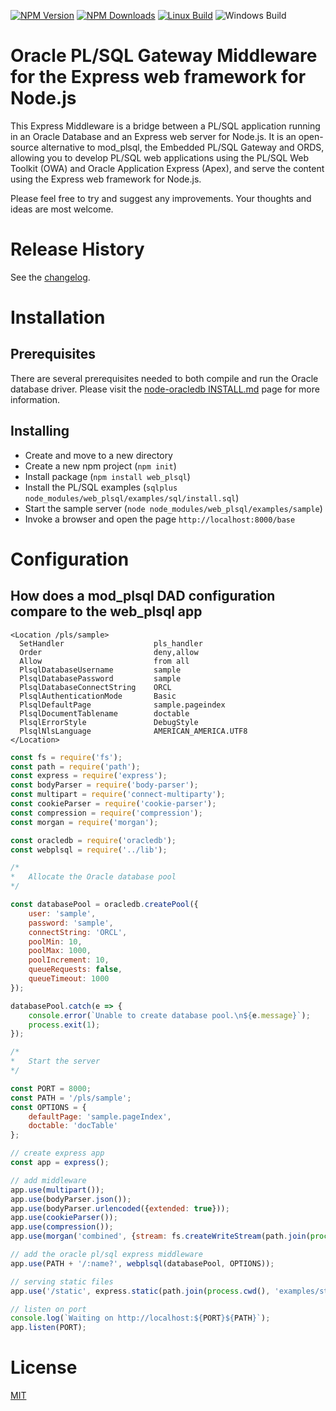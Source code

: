   [![NPM Version][npm-image]][npm-url]
  [![NPM Downloads][downloads-image]][downloads-url]
  [![Linux Build][travis-image]][travis-url]
  ![Windows Build](https://ci.appveyor.com/api/projects/status/github/doberkofler/web_plsql?branch=master&svg=true)
  <!--[![Test Coverage][coveralls-image]][coveralls-url]-->

# Oracle PL/SQL Gateway Middleware for the Express web framework for Node.js
This Express Middleware is a bridge between a PL/SQL application running in an Oracle Database and an Express web server for Node.js.
It is an open-source alternative to mod_plsql, the Embedded PL/SQL Gateway and ORDS,
allowing you to develop PL/SQL web applications using the PL/SQL Web Toolkit (OWA) and Oracle Application Express (Apex),
and serve the content using the Express web framework for Node.js.

Please feel free to try and suggest any improvements. Your thoughts and ideas are most welcome.

# Release History
See the [changelog](https://github.com/doberkofler/web_plsql/blob/master/CHANGELOG.md).

# Installation

## Prerequisites
There are several prerequisites needed to both compile and run the Oracle database driver.
Please visit the [node-oracledb INSTALL.md](https://github.com/oracle/node-oracledb/blob/master/INSTALL.md) page for more information.

## Installing
* Create and move to a new directory
* Create a new npm project (`npm init`)
* Install package (`npm install web_plsql`)
* Install the PL/SQL examples (`sqlplus node_modules/web_plsql/examples/sql/install.sql`)
* Start the sample server (`node node_modules/web_plsql/examples/sample`)
* Invoke a browser and open the page `http://localhost:8000/base`

# Configuration

## How does a mod_plsql DAD configuration compare to the web_plsql app

```
<Location /pls/sample>
  SetHandler                    pls_handler
  Order                         deny,allow
  Allow                         from all
  PlsqlDatabaseUsername         sample
  PlsqlDatabasePassword         sample
  PlsqlDatabaseConnectString    ORCL
  PlsqlAuthenticationMode       Basic
  PlsqlDefaultPage              sample.pageindex
  PlsqlDocumentTablename        doctable
  PlsqlErrorStyle               DebugStyle
  PlsqlNlsLanguage              AMERICAN_AMERICA.UTF8
</Location>
```

```javascript
const fs = require('fs');
const path = require('path');
const express = require('express');
const bodyParser = require('body-parser');
const multipart = require('connect-multiparty');
const cookieParser = require('cookie-parser');
const compression = require('compression');
const morgan = require('morgan');

const oracledb = require('oracledb');
const webplsql = require('../lib');

/*
*	Allocate the Oracle database pool
*/

const databasePool = oracledb.createPool({
	user: 'sample',
	password: 'sample',
	connectString: 'ORCL',
	poolMin: 10,
	poolMax: 1000,
	poolIncrement: 10,
	queueRequests: false,
	queueTimeout: 1000
});

databasePool.catch(e => {
	console.error(`Unable to create database pool.\n${e.message}`);
	process.exit(1);
});

/*
*	Start the server
*/

const PORT = 8000;
const PATH = '/pls/sample';
const OPTIONS = {
	defaultPage: 'sample.pageIndex',
	doctable: 'docTable'
};

// create express app
const app = express();

// add middleware
app.use(multipart());
app.use(bodyParser.json());
app.use(bodyParser.urlencoded({extended: true}));
app.use(cookieParser());
app.use(compression());
app.use(morgan('combined', {stream: fs.createWriteStream(path.join(process.cwd(), 'access.log'), {flags: 'a'})}));

// add the oracle pl/sql express middleware
app.use(PATH + '/:name?', webplsql(databasePool, OPTIONS));

// serving static files
app.use('/static', express.static(path.join(process.cwd(), 'examples/static')));

// listen on port
console.log(`Waiting on http://localhost:${PORT}${PATH}`);
app.listen(PORT);
```

# License

[MIT](LICENSE)


[npm-image]: https://img.shields.io/npm/v/web_plsql.svg
[npm-url]: https://npmjs.org/package/web_plsql

[downloads-image]: https://img.shields.io/npm/dm/web_plsql.svg
[downloads-url]: https://npmjs.org/package/web_plsql

[travis-image]: https://travis-ci.org/doberkofler/web_plsql.svg?branch=master
[travis-url]: http://travis-ci.org/doberkofler/web_plsql

[coveralls-image]: https://coveralls.io/repos/doberkofler/node_plsql/badge.svg
[coveralls-url]: https://coveralls.io/r/doberkofler/node_plsql
